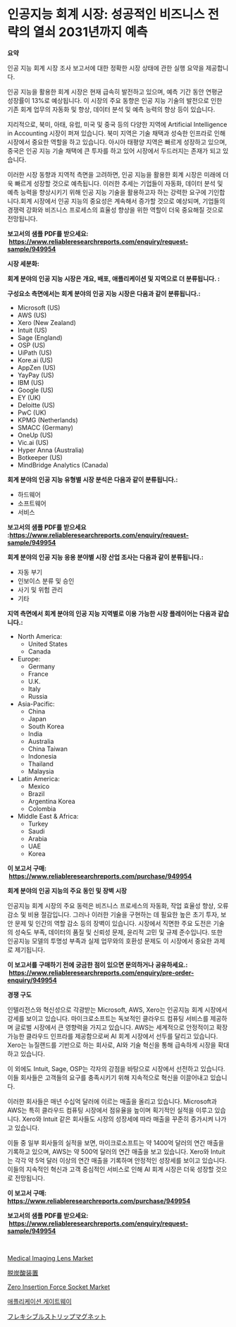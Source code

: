 <p><h1>인공지능 회계 시장: 성공적인 비즈니스 전략의 열쇠 2031년까지 예측</h1></p><p><strong>요약</strong></p>
<p><p>인공 지능 회계 시장 조사 보고서에 대한 정확한 시장 상태에 관한 실행 요약을 제공합니다.</p><p>인공 지능을 활용한 회계 시장은 현재 급속히 발전하고 있으며, 예측 기간 동안 연평균 성장률이 13%로 예상됩니다. 이 시장의 주요 동향은 인공 지능 기술의 발전으로 인한 기존 회계 업무의 자동화 및 향상, 데이터 분석 및 예측 능력의 향상 등이 있습니다.</p><p>지리적으로, 북미, 아태, 유럽, 미국 및 중국 등의 다양한 지역에 Artificial Intelligence in Accounting 시장이 퍼져 있습니다. 북미 지역은 기술 채택과 성숙한 인프라로 인해 시장에서 중요한 역할을 하고 있습니다. 아시아 태평양 지역은 빠르게 성장하고 있으며, 중국은 인공 지능 기술 채택에 큰 투자를 하고 있어 시장에서 두드러지는 존재가 되고 있습니다.</p><p>이러한 시장 동향과 지역적 측면을 고려하면, 인공 지능을 활용한 회계 시장은 미래에 더욱 빠르게 성장할 것으로 예측됩니다. 이러한 추세는 기업들이 자동화, 데이터 분석 및 예측 능력을 향상시키기 위해 인공 지능 기술을 활용하고자 하는 강력한 요구에 기인합니다.회계 시장에서 인공 지능의 중요성은 계속해서 증가할 것으로 예상되며, 기업들의 경쟁력 강화와 비즈니스 프로세스의 효율성 향상을 위한 역할이 더욱 중요해질 것으로 전망됩니다.</p></p>
<p><strong>보고서의 샘플 PDF를 받으세요: &nbsp;<a href="https://www.reliableresearchreports.com/enquiry/request-sample/949954">https://www.reliableresearchreports.com/enquiry/request-sample/949954</a></strong></p>
<p><strong>시장 세분화:</strong></p>
<p><strong> 회계 분야의 인공 지능 시장은 개요, 배포, 애플리케이션 및 지역으로 더 분류됩니다. :</strong></p>
<p><strong>구성요소 측면에서는 회계 분야의 인공 지능 시장은 다음과 같이 분류됩니다.:</strong></p>
<p><ul><li>Microsoft (US)</li><li>AWS (US)</li><li>Xero (New Zealand)</li><li>Intuit (US)</li><li>Sage (England)</li><li>OSP (US)</li><li>UiPath (US)</li><li>Kore.ai (US)</li><li>AppZen (US)</li><li>YayPay (US)</li><li>IBM (US)</li><li>Google (US)</li><li>EY (UK)</li><li>Deloitte (US)</li><li>PwC (UK)</li><li>KPMG (Netherlands)</li><li>SMACC (Germany)</li><li>OneUp (US)</li><li>Vic.ai (US)</li><li>Hyper Anna (Australia)</li><li>Botkeeper (US)</li><li>MindBridge Analytics (Canada)</li></ul></p>
<p><strong> 회계 분야의 인공 지능 유형별 시장 분석은 다음과 같이 분류됩니다.:</strong></p>
<p><ul><li>하드웨어</li><li>소프트웨어</li><li>서비스</li></ul></p>
<p><strong>보고서의 샘플 PDF를 받으세요 :<a href="https://www.reliableresearchreports.com/enquiry/request-sample/949954">https://www.reliableresearchreports.com/enquiry/request-sample/949954</a></strong></p>
<p><strong> 회계 분야의 인공 지능 응용 분야별 시장 산업 조사는 다음과 같이 분류됩니다.:</strong></p>
<p><ul><li>자동 부기</li><li>인보이스 분류 및 승인</li><li>사기 및 위험 관리</li><li>기타</li></ul></p>
<p><strong>지역 측면에서 회계 분야의 인공 지능 지역별로 이용 가능한 시장 플레이어는 다음과 같습니다.:</strong></p>
<p><ul>
    <li>
        North America:
        <ul>
            <li>United States</li>
            <li>Canada</li>
        </ul>
    </li>
    <li>
        Europe:
        <ul>
            <li>Germany</li>
            <li>France</li>
            <li>U.K.</li>
            <li>Italy</li>
            <li>Russia</li>
        </ul>
    </li>
    <li>
        Asia-Pacific:
        <ul>
            <li>China</li>
            <li>Japan</li>
            <li>South Korea</li>
            <li>India</li>
            <li>Australia</li>
            <li>China Taiwan</li>
            <li>Indonesia</li>
            <li>Thailand</li>
            <li>Malaysia</li>
        </ul>
    </li>
    <li>
        Latin America:
        <ul>
            <li>Mexico</li>
            <li>Brazil</li>
            <li>Argentina Korea</li>
            <li>Colombia</li>
        </ul>
    </li>
    <li>
        Middle East & Africa:
        <ul>
            <li>Turkey</li>
            <li>Saudi</li>
            <li>Arabia</li>
            <li>UAE</li>
            <li>Korea</li>
        </ul>
    </li>
    </ul></p>
<p><strong>이 보고서 구매: &nbsp;<a href="https://www.reliableresearchreports.com/purchase/949954">https://www.reliableresearchreports.com/purchase/949954</a></strong></p>
<p><strong>회계 분야의 인공 지능의 주요 동인 및 장벽 시장</strong></p>
<p><p>인공지능 회계 시장의 주요 동력은 비즈니스 프로세스의 자동화, 작업 효율성 향상, 오류 감소 및 비용 절감입니다. 그러나 이러한 기술을 구현하는 데 필요한 높은 초기 투자, 보안 문제 및 인간의 역할 감소 등의 장벽이 있습니다. 시장에서 직면한 주요 도전은 기술의 성숙도 부족, 데이터의 품질 및 신뢰성 문제, 윤리적 고민 및 규제 준수입니다. 또한 인공지능 모델의 투명성 부족과 실제 업무와의 호환성 문제도 이 시장에서 중요한 과제로 제기됩니다.</p></p>
<p><strong>이 보고서를 구매하기 전에 궁금한 점이 있으면 문의하거나 공유하세요.: &nbsp;<a href="https://www.reliableresearchreports.com/enquiry/pre-order-enquiry/949954">https://www.reliableresearchreports.com/enquiry/pre-order-enquiry/949954</a></strong></p>
<p><strong>경쟁 구도</strong></p>
<p><p>인텔리전스와 혁신성으로 각광받는 Microsoft, AWS, Xero는 인공지능 회계 시장에서 강세를 보이고 있습니다. 마이크로소프트는 독보적인 클라우드 컴퓨팅 서비스를 제공하며 글로벌 시장에서 큰 영향력을 가지고 있습니다. AWS는 세계적으로 안정적이고 확장 가능한 클라우드 인프라를 제공함으로써 AI 회계 시장에서 선두를 달리고 있습니다. Xero는 뉴질랜드를 기반으로 하는 회사로, AI와 기술 혁신을 통해 급속하게 시장을 확대하고 있습니다.</p><p>이 외에도 Intuit, Sage, OSP는 각자의 강점을 바탕으로 시장에서 선전하고 있습니다. 이들 회사들은 고객들의 요구를 충족시키기 위해 지속적으로 혁신을 이끌어내고 있습니다.</p><p>이러한 회사들은 매년 수십억 달러에 이르는 매출을 올리고 있습니다. Microsoft과 AWS는 특히 클라우드 컴퓨팅 시장에서 점유율을 높이며 획기적인 실적을 이루고 있습니다. Xero와 Intuit 같은 회사들도 시장의 성장세에 따라 매출을 꾸준히 증가시켜 나가고 있습니다.</p><p>이들 중 일부 회사들의 실적을 보면, 마이크로소프트는 약 1400억 달러의 연간 매출을 기록하고 있으며, AWS는 약 500억 달러의 연간 매출을 보고 있습니다. Xero와 Intuit는 각각 약 5억 달러 이상의 연간 매출을 기록하며 안정적인 성장세를 보이고 있습니다. 이들의 지속적인 혁신과 고객 중심적인 서비스로 인해 AI 회계 시장은 더욱 성장할 것으로 전망됩니다.</p></p>
<p><strong>이 보고서 구매: &nbsp; <a href="https://www.reliableresearchreports.com/purchase/949954">https://www.reliableresearchreports.com/purchase/949954</a></strong></p>
<p><strong>보고서의 샘플 PDF를 받으세요: &nbsp;<a href="https://www.reliableresearchreports.com/enquiry/request-sample/949954">https://www.reliableresearchreports.com/enquiry/request-sample/949954</a></strong><strong></strong></p>
<p>&nbsp;</p>
<p><p><a href="https://view.publitas.com/reportprime-1/medical-imaging-lens-market-size-and-examines-its-market-scope-with-a-primary-focus-on-growth-opportunities-and-forecasted-trends-spanning-from-2024-to-2031/">Medical Imaging Lens Market</a></p><p><a href="https://medium.com/@ismaelblick2023/%E3%83%87%E3%82%AB%E3%83%BC%E3%83%9C%E3%83%8D%E3%83%BC%E3%82%BF%E3%83%BC%E5%B8%82%E5%A0%B4%E8%A6%8F%E6%A8%A1-%E5%B8%82%E5%A0%B4%E5%B1%95%E6%9C%9B%E3%81%A8%E5%B8%82%E5%A0%B4%E4%BA%88%E6%B8%AC-2024%E5%B9%B4%E3%81%8B%E3%82%892031%E5%B9%B4-195be0702490">脱炭酸装置</a></p><p><a href="https://github.com/elizabethdagraca/Market-Research-Report-List-2/blob/main/zero-insertion-force-socket-market.md">Zero Insertion Force Socket Market</a></p><p><a href="https://github.com/ZacharyScthmitt4465/Market-Research-Report-List-1/blob/main/60089509784.md">애플리케이션 게이트웨이</a></p><p><a href="https://github.com/ycmtqqhvk3273/Market-Research-Report-List-1/blob/main/903397010619.md">フレキシブルストリップマグネット</a></p></p>
